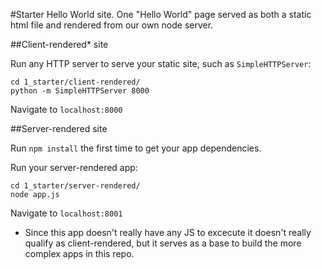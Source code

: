 #Starter
Hello World site. One "Hello World" page served as both a static html file and rendered from our own node server.

##Client-rendered* site

Run any HTTP server to serve your static site, such as `SimpleHTTPServer`:
```
cd 1_starter/client-rendered/
python -m SimpleHTTPServer 8000
```

Navigate to `localhost:8000`


##Server-rendered site

Run `npm install` the first time to get your app dependencies.

Run your server-rendered app:
```
cd 1_starter/server-rendered/
node app.js
```

Navigate to `localhost:8001`

* Since this app doesn't really have any JS to excecute it doesn't really qualify as client-rendered, but it serves as a base to build the more complex apps in this repo.
